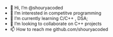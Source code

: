 - 👋 Hi, I’m @shouryacoded
- 👀 I’m interested in competitve programming  
- 🌱 I’m currently learning C/C++ , DSA;  
- 💞️ I’m looking to collaborate on C++ projects  
- 📫 How to reach me github.com/shouryacoded

<!---
shouryacoded/shouryacoded is a ✨ special ✨ repository because its `README.md` (this file) appears on your GitHub profile.
You can click the Preview link to take a look at your changes.
--->

